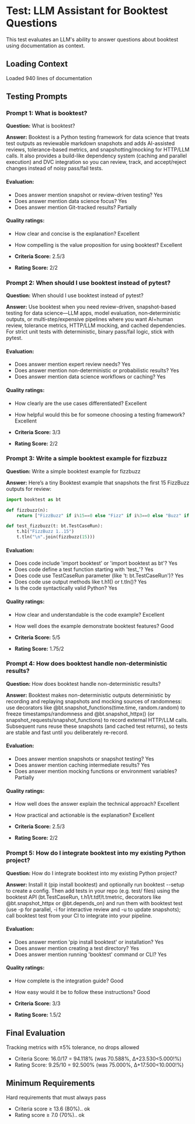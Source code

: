 # Test: LLM Assistant for Booktest Questions

This test evaluates an LLM's ability to answer questions about booktest
using documentation as context.


## Loading Context

Loaded 940 lines of documentation


## Testing Prompts


### Prompt 1: What is booktest?

**Question:** What is booktest?

**Answer:**
Booktest is a Python testing framework for data science that treats test outputs as reviewable markdown snapshots and adds AI-assisted reviews, tolerance-based metrics, and snapshotting/mocking for HTTP/LLM calls. It also provides a build-like dependency system (caching and parallel execution) and DVC integration so you can review, track, and accept/reject changes instead of noisy pass/fail tests.


#### Evaluation:

 * Does answer mention snapshot or review-driven testing? Yes
 * Does answer mention data science focus? Yes
 * Does answer mention Git-tracked results? Partially

#### Quality ratings:

 * How clear and concise is the explanation? Excellent
 * How compelling is the value proposition for using booktest? Excellent

 * **Criteria Score:** 2.5/3
 * **Rating Score:** 2/2


### Prompt 2: When should I use booktest instead of pytest?

**Question:** When should I use booktest instead of pytest?

**Answer:**
Use booktest when you need review-driven, snapshot-based testing for data science—LLM apps, model evaluation, non‑deterministic outputs, or multi‑step/expensive pipelines where you want AI+human review, tolerance metrics, HTTP/LLM mocking, and cached dependencies. For strict unit tests with deterministic, binary pass/fail logic, stick with pytest.


#### Evaluation:

 * Does answer mention expert review needs? Yes
 * Does answer mention non-deterministic or probabilistic results? Yes
 * Does answer mention data science workflows or caching? Yes

#### Quality ratings:

 * How clearly are the use cases differentiated? Excellent
 * How helpful would this be for someone choosing a testing framework? Excellent

 * **Criteria Score:** 3/3
 * **Rating Score:** 2/2


### Prompt 3: Write a simple booktest example for fizzbuzz

**Question:** Write a simple booktest example for fizzbuzz

**Answer:**
Here’s a tiny Booktest example that snapshots the first 15 FizzBuzz outputs for review:

```python
import booktest as bt

def fizzbuzz(n):
    return ["FizzBuzz" if i%15==0 else "Fizz" if i%3==0 else "Buzz" if i%5==0 else str(i) for i in range(1, n+1)]

def test_fizzbuzz(t: bt.TestCaseRun):
    t.h1("FizzBuzz 1..15")
    t.tln("\n".join(fizzbuzz(15)))
```


#### Evaluation:

 * Does code include 'import booktest' or 'import booktest as bt'? Yes
 * Does code define a test function starting with 'test_'? Yes
 * Does code use TestCaseRun parameter (like 't: bt.TestCaseRun')? Yes
 * Does code use output methods like t.h1() or t.tln()? Yes
 * Is the code syntactically valid Python? Yes

#### Quality ratings:

 * How clear and understandable is the code example? Excellent
 * How well does the example demonstrate booktest features? Good

 * **Criteria Score:** 5/5
 * **Rating Score:** 1.75/2


### Prompt 4: How does booktest handle non-deterministic results?

**Question:** How does booktest handle non-deterministic results?

**Answer:**
Booktest makes non-deterministic outputs deterministic by recording and replaying snapshots and mocking sources of randomness: use decorators like @bt.snapshot_functions(time.time, random.random) to freeze timestamps/randomness and @bt.snapshot_httpx() (or snapshot_requests/snapshot_functions) to record external HTTP/LLM calls. Subsequent runs reuse these snapshots (and cached test returns), so tests are stable and fast until you deliberately re-record.


#### Evaluation:

 * Does answer mention snapshots or snapshot testing? Yes
 * Does answer mention caching intermediate results? Yes
 * Does answer mention mocking functions or environment variables? Partially

#### Quality ratings:

 * How well does the answer explain the technical approach? Excellent
 * How practical and actionable is the explanation? Excellent

 * **Criteria Score:** 2.5/3
 * **Rating Score:** 2/2


### Prompt 5: How do I integrate booktest into my existing Python project?

**Question:** How do I integrate booktest into my existing Python project?

**Answer:**
Install it (pip install booktest) and optionally run booktest --setup to create a config. Then add tests in your repo (e.g. test/ files) using the booktest API (bt.TestCaseRun, t.h1/t.tdf/t.tmetric, decorators like @bt.snapshot_httpx or @bt.depends_on) and run them with booktest test (use -p for parallel, -i for interactive review and -u to update snapshots); call booktest test from your CI to integrate into your pipeline.


#### Evaluation:

 * Does answer mention 'pip install booktest' or installation? Yes
 * Does answer mention creating a test directory? Yes
 * Does answer mention running 'booktest' command or CLI? Yes

#### Quality ratings:

 * How complete is the integration guide? Good
 * How easy would it be to follow these instructions? Good

 * **Criteria Score:** 3/3
 * **Rating Score:** 1.5/2


## Final Evaluation

Tracking metrics with ±5% tolerance, no drops allowed

 * Criteria Score: 16.0/17 = 94.118% (was 70.588%, Δ+23.530<5.000!%)
 * Rating Score: 9.25/10 = 92.500% (was 75.000%, Δ+17.500<10.000!%)


## Minimum Requirements

Hard requirements that must always pass

 * Criteria score ≥ 13.6 (80%).. ok
 * Rating score ≥ 7.0 (70%).. ok
